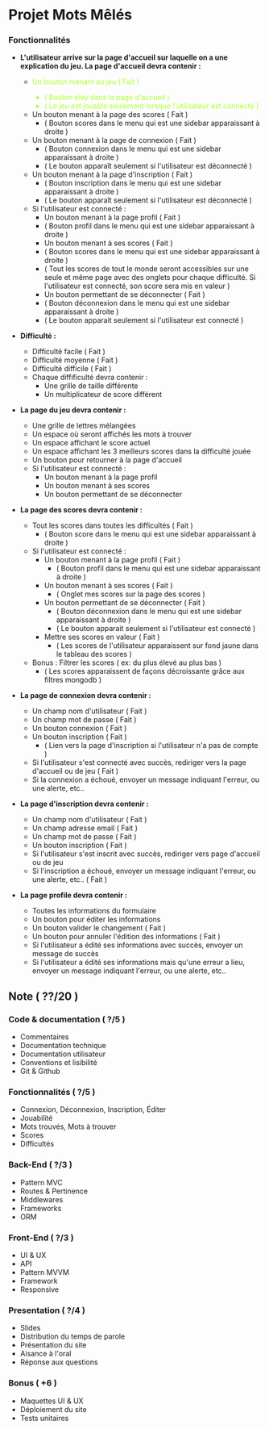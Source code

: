 # Projet Mots Mêlés

### Fonctionnalités
- __L'utilisateur arrive sur la page d'accueil sur laquelle on a une explication du jeu. La page d'accueil devra contenir :__
  - <span style="color: greenyellow">Un bouton menant au jeu ( Fait )<span>
    - ( Bouton play dans la page d'accueil )
    - ( Le jeu est jouable seulement lorsque l'utilisateur est connecté )
  - Un bouton menant à la page des scores ( Fait )
    - ( Bouton scores dans le menu qui est une sidebar apparaissant à droite )
  - Un bouton menant à la page de connexion ( Fait )
    - ( Bouton connexion dans le menu qui est une sidebar apparaissant à droite )
    - ( Le bouton apparaît seulement si l'utilisateur est déconnecté )
  - Un bouton menant à la page d'inscription ( Fait )
    - ( Bouton inscription dans le menu qui est une sidebar apparaissant à droite )
    - ( Le bouton apparaît seulement si l'utilisateur est déconnecté )
  - Si l'utilisateur est connecté :
    - Un bouton menant à la page profil ( Fait )
     - ( Bouton profil dans le menu qui est une sidebar apparaissant à droite )
    - Un bouton menant à ses scores ( Fait )
     - ( Bouton scores dans le menu qui est une sidebar apparaissant à droite )
     - ( Tout les scores de tout le monde seront accessibles sur une seule et même page avec des onglets pour chaque difficulté. Si l'utilisateur est connecté, son score sera mis en valeur )
    - Un bouton permettant de se déconnecter ( Fait )
     - ( Bouton déconnexion dans le menu qui est une sidebar apparaissant à droite )
     - ( Le bouton apparait seulement si l'utilisateur est connecté )


- __Difficulté :__
  - Difficulté facile ( Fait )
  - Difficulté moyenne ( Fait )
  - Difficulté difficile ( Fait )
  - Chaque diffificulté devra contenir :
    - Une grille de taille différente
    - Un multiplicateur de score différent


- __La page du jeu devra contenir :__
  - Une grille de lettres mélangées
  - Un espace où seront affichés les mots à trouver
  - Un espace affichant le score actuel
  - Un espace affichant les 3 meilleurs scores dans la difficulté jouée
  - Un bouton pour retourner à la page d'accueil
  - Si l'utilisateur est connecté :
    - Un bouton menant à la page profil
    - Un bouton menant à ses scores
    - Un bouton permettant de se déconnecter


- __La page des scores devra contenir :__
  - Tout les scores dans toutes les difficultés ( Fait )
    - ( Bouton score dans le menu qui est une sidebar apparaissant à droite )
  - Si l'utilisateur est connecté :
    - Un bouton menant à la page profil ( Fait )
      - ( Bouton profil dans le menu qui est une sidebar apparaissant à droite )
    - Un bouton menant à ses scores ( Fait )
      - ( Onglet mes scores sur la page des scores )
    - Un bouton permettant de se déconnecter ( Fait )
      - ( Bouton déconnexion dans le menu qui est une sidebar apparaissant à droite )
      - ( Le bouton apparait seulement si l'utilisateur est connecté )
    - Mettre ses scores en valeur ( Fait )
      - ( Les scores de l'utilisateur apparaissent sur fond jaune dans le tableau des scores )
  - Bonus : Filtrer les scores ( ex: du plus élevé au plus bas )
    - ( Les scores apparaissent de façons décroissante grâce aux filtres mongodb )


- __La page de connexion devra contenir :__
  - Un champ nom d'utilisateur ( Fait )
  - Un champ mot de passe ( Fait )
  - Un bouton connexion ( Fait )
  - Un bouton inscription ( Fait )
    - ( Lien vers la page d'inscription si l'utilisateur n'a pas de compte )
  - Si l'utilisateur s'est connecté avec succès, rediriger vers la page d'accueil ou de jeu ( Fait )
  - Si la connexion a échoué, envoyer un message indiquant l'erreur, ou une alerte, etc..


- __La page d'inscription devra contenir :__
  - Un champ nom d'utilisateur ( Fait )
  - Un champ adresse email ( Fait )
  - Un champ mot de passe ( Fait )
  - Un bouton inscription ( Fait )
  - Si l'utilisateur s'est inscrit avec succès, rediriger vers page d'accueil ou de jeu
  - Si l'inscription a échoué, envoyer un message indiquant l'erreur, ou une alerte, etc.. ( Fait )


- __La page profile devra contenir :__
  - Toutes les informations du formulaire
  - Un bouton pour éditer les informations
  - Un bouton valider le changement ( Fait )
  - Un bouton pour annuler l'édition des informations ( Fait )
  - Si l'utilisateur a édité ses informations avec succès, envoyer un message de succès
  - Si l'utilisateur a édité ses informations mais qu'une erreur a lieu, envoyer un message indiquant l'erreur, ou une alerte, etc..


## Note ( ??/20 )
### Code & documentation ( ?/5 )
- Commentaires
- Documentation technique
- Documentation utilisateur
- Conventions et lisibilité
- Git & Github
### Fonctionnalités ( ?/5 )
- Connexion, Déconnexion, Inscription, Éditer
- Jouabilité
- Mots trouvés, Mots à trouver
- Scores
- Difficultés
### Back-End ( ?/3 )
- Pattern MVC
- Routes & Pertinence
- Middlewares
- Frameworks
- ORM
### Front-End ( ?/3 )
- UI & UX
- API
- Pattern MVVM
- Framework
- Responsive
### Presentation ( ?/4 )
- Slides
- Distribution du temps de parole
- Présentation du site
- Aisance à l'oral
- Réponse aux questions
### Bonus ( +6 )
- Maquettes UI & UX
- Déploiement du site
- Tests unitaires
